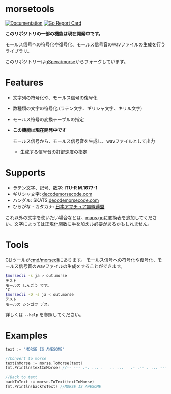morsetools
==========
[![Documentation](https://godoc.org/github.com/Kipprotor/morsetools?status.svg)](http://godoc.org/github.com/Kipprotor/morsetools)
[![Go Report Card](https://goreportcard.com/badge/github.com/Kipprotor/morsetools)](https://goreportcard.com/report/github.com/Kipprotor/morsetools)

**このリポジトリの一部の機能は現在開発中です。**

モールス信号への符号化や復号化、モールス信号音のwavファイルの生成を行うライブラリ。

このリポジトリーは[gSpera/morse](https://github.com/gSpera/morse)からフォークしています。

Features
========
- 文字列の符号化や、モールス信号の復号化
- 数種類の文字の符号化 (ラテン文字、ギリシャ文字、キリル文字)
- モールス符号の変換テーブルの指定
- **この機能は現在開発中です**

  モールス信号から、モールス信号音を生成し、wavファイルとして出力
  - 生成する信号音の打鍵速度の指定

Supports
========
- ラテン文字、記号、数字: **ITU-R M.1677-1**
- ギリシャ文字: [decodemorsecode.com](https://decodemorsecode.com/greek-alphabet/)
- ハングル: SKATS,[decodemorsecode.com](https://www.mykit.com/kor/ele/morse.htm)
- ひらがな・カタカナ:  [日本アマチュア無線連盟](https://www.jarl.org/Japanese/A_Shiryo/A-C_Morse/morse.htm)

これ以外の文字を使いたい場合などは、[maps.go](https://github.com/Kipprotor/morsetools/blob/main/maps.go)に変換表を追加してください。文字によっては[正規化関数](https://github.com/Kipprotor/morsetools/blob/main/normalizeStr.go)に手を加えル必要があるかもしれません。

Tools
=====
CLIツールが[cmd/morsecli](cmd/morsecli)にあります。
モールス信号への符号化や復号化、モールス信号音のwavファイルの生成をすることができます。
```bash
$morsecli -s ja > out.morse
テスト
モールス しんごう です。
^C
$morsecli -D -s ja < out.morse
テスト
モールス シンゴウ デス。
```
詳しくは `--help` を参照してください。

Examples
========
```go
text := "MORSE IS AWESOME"

//Convert to morse
textInMorse := morse.ToMorse(text)
fmt.Println(textInMorse) //-- --- .-. ... .   .. ...   .- .-- . ... --- -- .

//Back to text
backToText := morse.ToText(textInMorse)
fmt.Println(backToText) //MORSE IS AWESOME
```